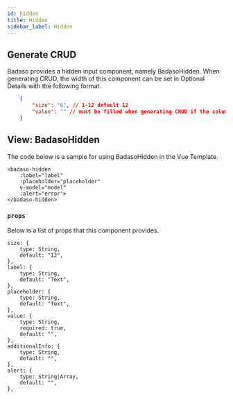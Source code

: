 ```yaml
---
id: hidden
title: Hidden
sidebar_label: Hidden
---
```


## Generate CRUD

Badaso provides a hidden input component, namely BadasoHidden. When generating CRUD, the width of this component can be set in Optional Details with the following format.
<!--DOCUSAURUS_CODE_TABS-->
<!--JSON-->
```json
    {
        "size": "6", // 1-12 default 12
        "value": "" // must be filled when generating CRUD if the column in the table cannot be null
    }
```
<!--END_DOCUSAURUS_CODE_TABS-->

## View: BadasoHidden

The code below is a sample for using BadasoHidden in the Vue Template.

<!--DOCUSAURUS_CODE_TABS-->
<!--Vue-->
```vue
<badaso-hidden
    :label="label"
    :placeholder="placeholder"
    v-model="model"
    :alert="error">
</badaso-hidden>
```
<!--END_DOCUSAURUS_CODE_TABS-->

### ```props```

Below is a list of props that this component provides.

```
size: {
    type: String,
    default: "12",
},
label: {
    type: String,
    default: "Text",
},
placeholder: {
    type: String,
    default: "Text",
},
value: {
    type: String,
    required: true,
    default: "",
},
additionalInfo: {
    type: String,
    default: "",
},
alert: {
    type: String|Array,
    default: "",
},
```